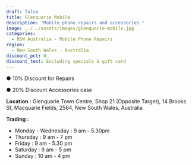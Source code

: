 ```yaml
---
draft: false
title: Glenquarie Mobile
description: "Mobile phone repairs and accessories "
image: ../../assets/images/glenquarie-mobile.jpg
categories:
  - NSW Australia - Mobile Phone Repairs
region:
  - New South Wales - Australia
discount_pct: 0
discount_text: Excluding specials & gift card
---
```

● 10% Discount for Repairs

● 20% Discount Accessories case

**Location :** Glenquarie Town Centre, Shop 21 (Opposite Target), 14 Brooks St, Macquarie Fields, 2564, New South Wales, Australia

**Trading :**

* Monday - Wednesday : 9 am - 5.30pm
* Thursday : 9 am - 7 pm
* Friday : 9 am - 5.30 pm
* Saturday : 9 am - 5 pm
* Sunday : 10 am - 4 pm

